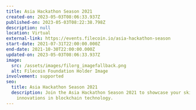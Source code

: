 ```yaml
---
title: Asia Hackathon Season 2021
created-on: 2023-05-03T08:06:33.937Z
published-on: 2023-05-03T08:22:38.798Z
description: null
location: Virtual
external-link: https://events.filecoin.io/asia-hackathon-season
start-date: 2021-07-31T22:00:00.000Z
end-date: 2021-10-30T22:00:00.000Z
updated-on: 2023-05-03T08:06:33.937Z
image:
  src: /assets/images/filorg_imagefallback.png
  alt: Filecoin Foundation Holder Image
involvement: supported
seo:
  title: Asia Hackathon Season 2021
  description: Join the Asia Hackathon Season 2021 to showcase your skills and
    innovations in blockchain technology.
---
```

